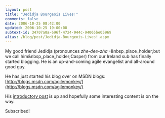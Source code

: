 ```yaml
---
layout: post
title: "Jedidja Bourgeois Lives!"
comments: false
date: 2006-10-25 08:42:00
updated: 2006-10-25 19:00:00
subtext-id: 34707a0a-696f-4724-944c-94065be05969
alias: /blog/post/Jedidja-Bourgeois-Lives!.aspx
---
```



My good friend Jedidja (pronounces _zhe-dee-zha_ -&nbsp_place_holder;but we call him&nbsp_place_holder;Casper) from our Ireland sub has finally started blogging. He is an up-and-coming agile evangelist and all-around good guy.

He has just started his blog over on MSDN blogs: [http://blogs.msdn.com/agilemonkey/](http://blogs.msdn.com/agilemonkey/)

His [introductory post](http://blogs.msdn.com/agilemonkey/archive/2006/10/25/analyzethis.aspx) is up and hopefully some interesting content is on the way.

Subscribed!
